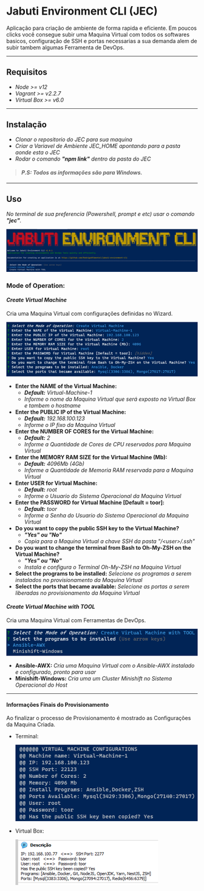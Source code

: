 # **Jabuti Environment CLI (JEC)**

Aplicação para criação de ambiente de forma rapida e eficiente. Em poucos clicks você consegue subir uma Maquina Virtual com todos os softwares basicos, configuração de SSH e portas necessarias a sua demanda alem de subir tambem algumas Ferramenta de DevOps.
_______________
## **Requisitos**

- _Node >= v12_
- _Vagrant >= v2.2.7_
- _Virtual Box >= v6.0_
______________
## **Instalação**

- _Clonar o repositorio do JEC para sua maquina_
- _Criar a Variavel de Ambiente JEC_HOME apontando para a pasta aonde esta o JEC_
- _Rodar o comando ***"npm link"*** dentro da pasta do JEC_

> #### **_P.S: Todos as informações são para Windows._**
__________________________
## **Uso**

_No terminal de sua preferencia (Powershell, prompt e etc) usar o comando ***"jec"***._

![](/assets/logo.png)

### **Mode of Operation:**

#### **_Create Virtual Machine_**
Cria uma Maquina Virtual com configurações definidas no Wizard.

![](/assets/CreateVirtualMachine.png)

- **Enter the NAME of the Virtual Machine:** 
    - _**Default:** Virtual-Machine-1_
    - _Informe o nome da Maquina Virtual que será exposto na Virtual Box e tambem o hostname_
- **Enter the PUBLIC IP of the Virtual Machine:**
    - _**Default:** 192.168.100.123_
    - _Informe o IP fixo da Maquina Virtual_
- **Enter the NUMBER OF CORES for the Virtual Machine:**
    - _**Default:** 2_
    - _Informe a Quantidade de Cores de CPU reservados para Maquina Virtual_
- **Enter the MEMORY RAM SIZE for the Virtual Machine (Mb):**
    - _**Default:** 4096Mb (4Gb)_
    - _Informe a Quantidade de Memoria RAM reservada para a Maquina Virtual_
- **Enter USER for Virtual Machine:**
    - _**Default:** root_
    - _Informe o Usuario do Sistema Operacional da Maquina Virtual_
- **Enter the PASSWORD for Virtual Machine [Default = toor]:** 
    - _**Default:** toor_
    - _Informe a Senha do Usuario do Sistema Operacional da Maquina Virtual_
- **Do you want to copy the public SSH key to the Virtual Machine?**
    - _**"Yes" ou "No"**_
    - _Copia para a Maquina Virtual a chave SSH da pasta "/\<user\>/.ssh"_
- **Do you want to change the terminal from Bash to Oh-My-ZSH on the Virtual Machine?**
    - _**"Yes" ou "No"**_
    - _Instala e configura o Terminal Oh-My-ZSH na Maquina Virtual_
- **Select the programs to be installed:** _Selecione os programas a serem instalados no provisionamento da Maquina Virtual_
- **Select the ports that became available:** _Selecione as portas a serem liberadas no provisionamento da Maquina Virtual_

#### **_Create Virtual Machine with TOOL_**
Cria uma Maquina Virtual com Ferramentas de DevOps.
 
![](/assets/CreateVirtualMachineTool.png)

- **Ansible-AWX:** _Cria uma Maquina Virtual com o Ansible-AWX instalado e configurado, pronto para usar_
- **Minishift-Windows:** _Cria uma um Cluster Minishift no Sistema Operacional do Host_

------
#### **Informações Finais do Provisionamento**
Ao finalizar o processo de Provisionamento é mostrado as Configurações da Maquina Criada.
- Terminal:

    ![](/assets/configuracaoFinalTerminal.png)
- Virtual Box:

    ![](/assets/configuracaoFinalVirtualBox.png)
